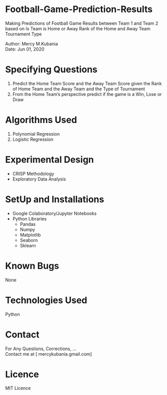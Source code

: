 # Football-Game-Prediction-Results
Making Predictions of Football Game Results between Team 1 and Team 2 based on 
      Is Team is Home or Away
      Rank of the Home and Away Team
      Tournament Type

Author: Mercy M.Kubania  <br/>
Date: Jun 01, 2020

# Specifying Questions
  1. Predict the Home Team Score and the Away Team Score given the Rank of Home Team and the Away Team and the Type of Tournament
  2. From the Home Team’s perspective predict if the game is a Win, Lose or Draw

# Algorithms Used
  1. Polynomial Regression
  2. Logistic Regression
# Experimental Design
  - CRISP Methodology  <br/>
  - Exploratory Data Analysis
  
# SetUp and Installations
  - Google Colaboratory/Jupyter Notebooks  <br />
  - Python Libraries 
      * Pandas  <br/>
      * Numpy  <br/>
      * Matplotlib  <br/>
      * Seaborn <br />
      * Sklearn
# Known Bugs
  None

# Technologies Used
  Python

# Contact
For Any Questions, Corrections, ... <br />
Contact me at [ mercykubania.gmail.com]

# Licence
MIT Licence
